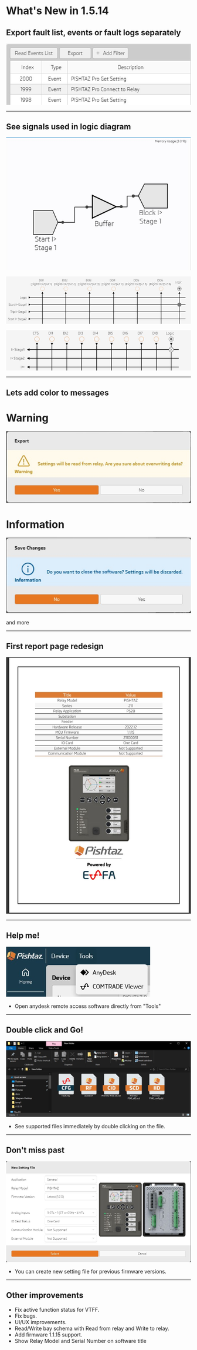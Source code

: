 # What's New in 1.5.14

## Export fault list, events or fault logs separately

![Export report](../../images/release-notes/v1.5.14/report.jpg)

---

## See signals used in logic diagram 

![Logic Diagram](../../images/release-notes/v1.5.14/logic_diagram.jpg)

![Logic Inputs](../../images/release-notes/v1.5.14/logic_signals.jpg)

![Logic Blocking Signals](../../images/release-notes/v1.5.14/logic_blocking.jpg)


---

## Lets add color to messages

# Warning
![Warning](../../images/release-notes/v1.5.14/messages_1.jpg)

# Information
![Information](../../images/release-notes/v1.5.14/messages_2.jpg)

and more

---

## First report page redesign

![First report page redesign](../../images/release-notes/v1.5.14/report_page.jpg)

---

## Help me!

![Help me](../../images/release-notes/v1.5.14/tools.jpg)

- Open anydesk remote access software directly from "Tools"   

---

## Double click and Go!

![Double click and Go](../../images/release-notes/v1.5.14/FileAssociation.jpg)

- See supported files immediately by double clicking on the file.      

---


## Don't miss past

![Don't miss past](../../images/release-notes/v1.5.14/new_setting_file.jpg)

- You can create new setting file for previous firmware versions.     

---


## Other improvements
- Fix active function status for VTFF.
- Fix bugs.
- UI/UX improvements.
- Read/Write bay schema with Read from relay and Write to relay.
- Add firmware 1.1.15 support.
- Show Relay Model and Serial Number on software title